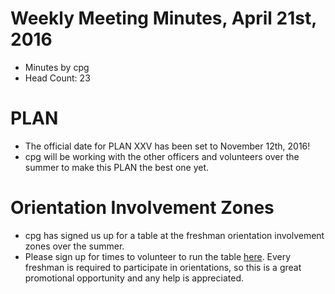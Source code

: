 # Weekly Meeting Minutes, April 21st, 2016

- Minutes by cpg
- Head Count: 23

# PLAN

- The official date for PLAN XXV has been set to November 12th, 2016!
- cpg will be working with the other officers and volunteers over the summer to make this PLAN the best one yet.

# Orientation Involvement Zones

- cpg has signed us up for a table at the freshman orientation involvement zones over the summer.
- Please sign up for times to volunteer to run the table [here](http://worf.co/GcJ9a). Every freshman is required to participate in orientations, so this is a great promotional opportunity and any help is appreciated. 
